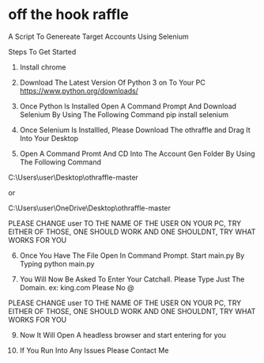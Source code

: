 # off the hook raffle
A Script To Genereate Target Accounts Using Selenium

Steps To Get Started


1. Install chrome

2. Download The Latest Version Of Python 3 on To Your PC   https://www.python.org/downloads/

3. Once Python Is Installed Open A Command Prompt And Download Selenium By Using The Following Command  pip install selenium

4. Once Selenium Is Installled, Please Download The othraffle and Drag It Into Your Desktop

5. Open A Command Promt And CD Into The Account Gen Folder By Using The Following Command 

C:\Users\user\Desktop\othraffle-master   

or 

C:\Users\user\OneDrive\Desktop\othraffle-master 


PLEASE CHANGE user TO THE NAME OF THE USER ON YOUR PC, TRY EITHER OF THOSE, ONE SHOULD WORK AND ONE SHOULDNT, TRY WHAT WORKS FOR YOU

6. Once You Have The File Open In Command Prompt. Start main.py By Typing    python main.py

7. You Will Now Be Asked To Enter Your Catchall. Please Type Just The Domain.   ex: king.com     Please No @

PLEASE CHANGE user TO THE NAME OF THE USER ON YOUR PC, TRY EITHER OF THOSE, ONE SHOULD WORK AND ONE SHOULDNT, TRY WHAT WORKS FOR YOU

9. Now It Will Open A headless browser and start entering for you

10. If You Run Into Any Issues Please Contact Me


